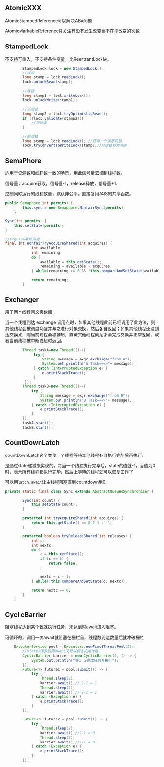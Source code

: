 ## AtomicXXX

AtomicStampedReference可以解决ABA问题

AtomicMarkableReference只关注有没有发生改变而不在乎改变的次数

## StampedLock

不支持可重入，不支持条件变量。比ReentrantLock快。

```java
		StampedLock lock = new StampedLock();
        //读锁
        long stamp = lock.readLock();
        lock.unlockRead(stamp);
        
        //写锁
        long stamp1 = lock.writeLock();
        lock.unlockWrite(stamp1);
        
        //乐观读
        long stamp2 = lock.tryOptimisticRead();
        if (!lock.validate(stamp2)){
            //锁升级
        }

		//悲观锁
		long stamp = lock.readLock(); //获得一个读悲观锁
		lock.tryConvertToWriteLock(stamp);//将读锁转为写锁
```

## SemaPhore

适用于资源数和线程数一致的场景，用此信号量去控制线程数。

信号量，acquire获取，信号量-1，release释放，信号量+1.

控制同时运行的线程数量，默认非公平。直接复用AQS的共享函数。

```java
public Semaphore(int permits) {
        this.sync = new Semaphore.NonfairSync(permits);
    }

Sync(int permits) {
    this.setState(permits);
}

//acquire最终调用
final int nonfairTryAcquireShared(int acquires) {
            int available;
            int remaining;
            do {
                available = this.getState();
                remaining = available - acquires;
            } while(remaining >= 0 && !this.compareAndSetState(available, remaining));

            return remaining;
        }
```



## Exchanger

用于两个线程间交换数据

当一个线程到达 exchange 调用点时，如果其他线程此前已经调用了此方法，则其他线程会被调度唤醒并与之进行对象交换，然后各自返回；如果其他线程还没到达交换点，则当前线程会被挂起，直至其他线程到达才会完成交换并正常返回，或者当前线程被中断或超时返回。

```java
		Thread taskA=new Thread(()->{
             try {
                 String message = exgr.exchange("from A");
                 System.out.println("A Task===>"+ message);
             } catch (InterruptedException e) {
                 e.printStackTrace();
             }
         });
        Thread taskB=new Thread(()->{
            try {
                String message = exgr.exchange("from B");
                System.out.println("B Task===>"+ message);
            } catch (InterruptedException e) {
                e.printStackTrace();
            }
        });
        taskA.start();
        taskB.start();
```



## CountDownLatch

countDownLatch这个类使一个线程等待其他线程各自执行完毕后再执行。

是通过state递减来实现的。每当一个线程执行完毕后，state的值就-1，当值为0时，表示所有线程都执行完毕，然后上等待的线程就可以恢复工作了

可以用`latch.await`让主线程阻塞直到countdown到0.

```java
private static final class Sync extends AbstractQueuedSynchronizer {

        Sync(int count) {
            this.setState(count);
        }

        protected int tryAcquireShared(int acquires) {
            return this.getState() == 0 ? 1 : -1;
        }

        protected boolean tryReleaseShared(int releases) {
            int c;
            int nextc;
            do {
                c = this.getState();
                if (c == 0) {
                    return false;
                }

                nextc = c - 1;
            } while(!this.compareAndSetState(c, nextc));

            return nextc == 0;
        }
    }
```



## CyclicBarrier

阻塞线程达到某个数就执行任务，未达到时await进入阻塞。

可循环的，调用一次await就阻塞在栅栏前，线程数到达数量后就冲破栅栏

```java
	ExecutorService pool = Executors.newFixedThreadPool(2);
        //state减到0后再await又可以恢复初始计数
        CyclicBarrier barrier = new CyclicBarrier(2, () -> {
            System.out.println("等1，2完成任务再执行");
        });
        Future<?> future1 = pool.submit(() -> {
            try {
                Thread.sleep(2);
                barrier.await();// 2-1 = 1
                Thread.sleep(2);
                barrier.await();// 2-1 = 1
            } catch (Exception e) {
                e.printStackTrace();
            }
        });

        Future<?> future2 = pool.submit(() -> {
            try {
                Thread.sleep(2);
                barrier.await();//1-1 = 0
                Thread.sleep(2);
                barrier.await();//1-1 = 0
            } catch (Exception e) {
                e.printStackTrace();
            }
        });
```


